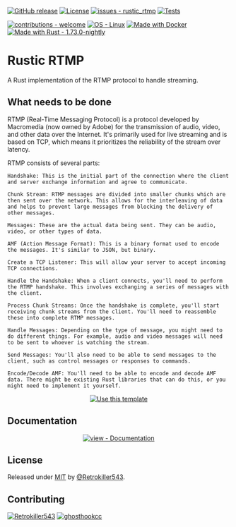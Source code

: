 [![GitHub release](https://img.shields.io/github/release/Retrokiller543/rustic_rtmp?include_prereleases=&sort=semver&color=green)](https://github.com/Retrokiller543/rustic_rtmp/releases/)
[![License](https://img.shields.io/badge/License-MIT-green)](#license)
[![issues - rustic_rtmp](https://img.shields.io/github/issues/Retrokiller543/rustic_rtmp)](https://github.com/Retrokiller543/rustic_rtmp/issues)
[![Tests](https://github.com/Retrokiller543/rustic_rtmp/actions/workflows/rust.yml/badge.svg?branch=master)](https://github.com/Retrokiller543/rustic_rtmp/actions/workflows/rust.yml) 

[![contributions - welcome](https://img.shields.io/badge/contributions-welcome-blue)](/CONTRIBUTING.md "Go to contributions doc")
[![OS - Linux](https://img.shields.io/badge/OS-Linux-blue?logo=linux&logoColor=white)](https://www.linux.org/ "Go to Linux homepage")
[![Made with Docker](https://img.shields.io/badge/Made_with-Docker-blue?logo=docker&logoColor=white)](https://www.docker.com/ "Go to Docker homepage")
[![Made with Rust - 1.73.0-nightly](https://img.shields.io/badge/Rust_Nightly-1.73.0-blue?logo=rust&logoColor=white)](https://www.rust-lang.org/ "Go to Rust homepage")
# Rustic RTMP

A Rust implementation of the RTMP protocol to handle streaming.

## What needs to be done
RTMP (Real-Time Messaging Protocol) is a protocol developed by Macromedia (now owned by Adobe) for the transmission of audio, video, and other data over the Internet. It's primarily used for live streaming and is based on TCP, which means it prioritizes the reliability of the stream over latency.

RTMP consists of several parts:

    Handshake: This is the initial part of the connection where the client and server exchange information and agree to communicate.

    Chunk Stream: RTMP messages are divided into smaller chunks which are then sent over the network. This allows for the interleaving of data and helps to prevent large messages from blocking the delivery of other messages.

    Messages: These are the actual data being sent. They can be audio, video, or other types of data.

    AMF (Action Message Format): This is a binary format used to encode the messages. It's similar to JSON, but binary.

    Create a TCP Listener: This will allow your server to accept incoming TCP connections.

    Handle the Handshake: When a client connects, you'll need to perform the RTMP handshake. This involves exchanging a series of messages with the client.

    Process Chunk Streams: Once the handshake is complete, you'll start receiving chunk streams from the client. You'll need to reassemble these into complete RTMP messages.

    Handle Messages: Depending on the type of message, you might need to do different things. For example, audio and video messages will need to be sent to whoever is watching the stream.

    Send Messages: You'll also need to be able to send messages to the client, such as control messages or responses to commands.

    Encode/Decode AMF: You'll need to be able to encode and decode AMF data. There might be existing Rust libraries that can do this, or you might need to implement it yourself.

<div align="center">

[![Use this template](https://img.shields.io/badge/Generate-Use_this_template-2ea44f?style=for-the-badge)](https://github.com/Retrokiller543/rustic_rtmp/generate)

</div>

## Documentation

<div align="center">

[![view - Documentation](https://img.shields.io/badge/view-Documentation-blue?style=for-the-badge)](/wiki "Go to project documentation")

</div>

## License

Released under [MIT](/LICENSE) by [@Retrokiller543](https://github.com/Retrokiller543).

## Contributing

[![Retrokiller543](https://img.shields.io/static/v1?label=Retrokiller543&message=Owner&color=green&logo=github)](https://github.com/Retrokiller543 "Go to GitHub Profile")
[![ghosthookcc](https://img.shields.io/static/v1?label=ghosthookcc&message=Co-Owner&color=green&logo=github)](https://github.com/ghosthookcc "Go to GitHub Profile")